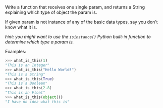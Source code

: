 Write a function that receives one single param, and returns a String explaining which type of object the param is.

If given param is not instance of any of the basic data types, say you don't know what it is.

_hint: you might want to use the `isinstance()` Python built-in function to determine which type a param is._

Examples:

```python
>>> what_is_this(1)
"This is an Integer"
>>> what_is_this("Hello World!")
"This is a String"
>>> what_is_this(True)
"This is a Boolean"
>>> what_is_this(2.8)
"This is an Float"
>>> what_is_this(object())
"I have no idea what this is"
```

